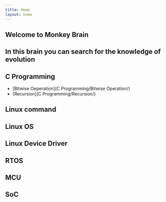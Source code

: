 ```yaml
---
title: Home
layout: home
---
```

## Welcome to Monkey Brain
## In this brain you can search for the knowledge of evolution

## C Programming
- [Bitwise Oeperation](C Programming/Bitwise Operation/)
- [Recursion](C Programming/Recursion/)

## Linux command
## Linux OS
## Linux Device Driver
## RTOS
## MCU
## SoC
